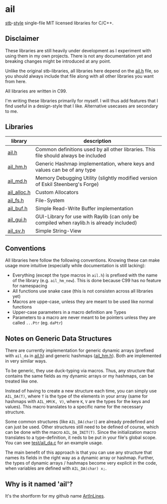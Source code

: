 # ail

[stb](https://github.com/nothings/stb)-[style](https://github.com/nothings/stb/blob/master/docs/stb_howto.txt) single-file MIT licensed libraries for C/C++.

## Disclaimer

These libraries are still heavily under development as I experiment with using them in my own projects. There is not any documentation yet and breaking changes might be introduced at any point.

Unlike the original stb-libraries, all libraries here depend on the [ail.h](./ail.h) file, so you should always include that file along with all other libraries you want from here.

All libraries are written in C99.

I'm writing these libraries primarily for myself. I will thus add features that I find useful in a design-style that I like. Alternative usecases are secondary to me.

## Libraries

| library                      | description                                                                              |
| ---------------------------- | ---------------------------------------------------------------------------------------- |
| [ail.h](./ail.h)             | Common definitions used by all other libraries. This file should always be included      |
| [ail_hm.h](./ail_hm.h)       | Generic Hashmap implementation, where keys and values can be of any type                 |
| [ail_md.h](./ail_md.h)       | Memory Debugging Utility (slightly modified version of Eskil Steenberg's Forge)          |
| [ail_alloc.h](./ail_alloc.h) | Custom Allocators                                                                        |
| [ail_fs.h](./ail_fs.h)       | File-System                                                                              |
| [ail_buf.h](./ail_buf.h)     | Simple Read-Write Buffer implementation                                                  |
| [ail_gui.h](./ail_gui.h)     | GUI-Library for use with Raylib (can only be compiled when raylib.h is already included) |
| [ail_sv.h](./ail_sv.h)       | Simple String-View                                                                       |

## Conventions

All libraries here follow the following conventions. Knowing these can make usage more intuitive (especially while documentation is still lacking):

-   Everything (except the type macros in `ail.h`) is prefixed with the name of the library (e.g. `ail_hm_new`). This is done because C99 has no feature for namespacing
-   All functions use snake case (this is not consisten across all libraries yet)
-   Macros are uppe-case, unless they are meant to be used like normal functions
-   Upper-case parameters in a macro definition are Types
-   Parameters to a macro are never meant to be pointers unless they are called `...Ptr` (eg. `daPtr`)

## Notes on Generic Data Structures

There are currently implementation for generic dynamic arrays (prefixed with `ail_da` in [ail.h](./ail.h)) and generic hashmaps ([ail_hm.h](./ail_hm.h)). Both are implemented in very similar ways.

To be generic, they use duck-typing via macros. Thus, any structure that contains the same fields as my dynamic arrays or my hashmaps, can be treated like one.

Instead of having to create a new structure each time, you can simply use `AIL_DA(T)`, where `T` is the type of the elements in your array (same for hashmaps with `AIL_HM(K, V)`, where `K`, `V` are the types for the keys and values). This macro translates to a specific name for the necessary structure.

Some common structures (like `AIL_DA(char)`) are already predefined and can just be used. Other structures still need to be defined of course, which can be done with the macro `AIL_DA_INIT(T)`. Since the initialization macro translates to a type-definition, it neds to be put in your file's global scope. You can see [test/ail_da.c](./test/ail_da.c) for an example usage.

The main benefit of this approach is that you can use any structure that names its fields in the right way as a dynamic array or hashmap. Further, the types of dynamic arrays / hashmaps become very explicit in the code, when variables are defined with `AIL_DA(char) x;`.

## Why is it named 'ail'?

It's the shortform for my github name [ArtInLines](https://github.com/ArtInLines).
